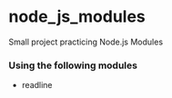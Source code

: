 # node_js_modules
Small project practicing Node.js Modules

### Using the following modules
- readline
